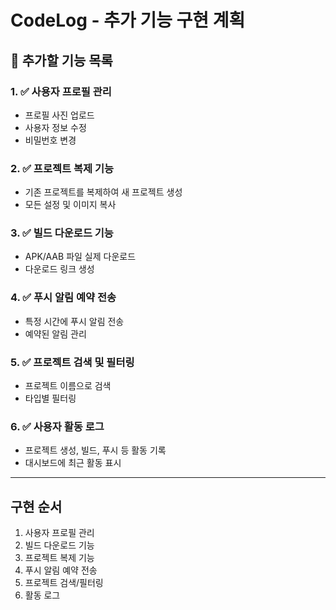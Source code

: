 # CodeLog - 추가 기능 구현 계획

## 🎯 추가할 기능 목록

### 1. ✅ 사용자 프로필 관리
- 프로필 사진 업로드
- 사용자 정보 수정
- 비밀번호 변경

### 2. ✅ 프로젝트 복제 기능
- 기존 프로젝트를 복제하여 새 프로젝트 생성
- 모든 설정 및 이미지 복사

### 3. ✅ 빌드 다운로드 기능
- APK/AAB 파일 실제 다운로드
- 다운로드 링크 생성

### 4. ✅ 푸시 알림 예약 전송
- 특정 시간에 푸시 알림 전송
- 예약된 알림 관리

### 5. ✅ 프로젝트 검색 및 필터링
- 프로젝트 이름으로 검색
- 타입별 필터링

### 6. ✅ 사용자 활동 로그
- 프로젝트 생성, 빌드, 푸시 등 활동 기록
- 대시보드에 최근 활동 표시

---

## 구현 순서

1. 사용자 프로필 관리
2. 빌드 다운로드 기능
3. 프로젝트 복제 기능
4. 푸시 알림 예약 전송
5. 프로젝트 검색/필터링
6. 활동 로그
